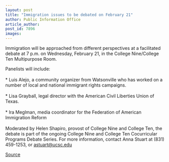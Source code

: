 ```yaml
---
layout: post
title: "Immigration issues to be debated on February 21"
author: Public Information Office
article_author: 
post_id: 7896
images:
---
```


<a name="content" id="content"></a>
<p>
  Immigration will be approached from different perspectives at a facilitated debate at 7 p.m. on Wednesday, February 21, in the College Nine/College Ten Multipurpose Room.
</p>
<p>
  Panelists will include:<br>
  <br>
  * Luis Alejo, a community organizer from Watsonville who has worked on a number of local and national immigrant rights campaigns.<br>
  <br>
  * Lisa Grayball, legal director with the American Civil Liberties Union of Texas.<br>
  <br>
  * Ira Meglman, media coordinator for the Federation of American Immigration Reform<br>
  <br>
  Moderated by Helen Shapiro, provost of College Nine and College Ten, the debate is part of the ongoing College Nine and College Ten Cocurricular Programs Debate Series. For more information, contact Anna Stuart at (831) 459-1253, or <a href="mailto:astuart@ucsc.edu">astuart@ucsc.edu</a>
</p>
<p><a href="http://www1.ucsc.edu/currents/06-07/02-12/brief-immigration.asp" title="Permalink to brief-immigration">Source</a></p>
